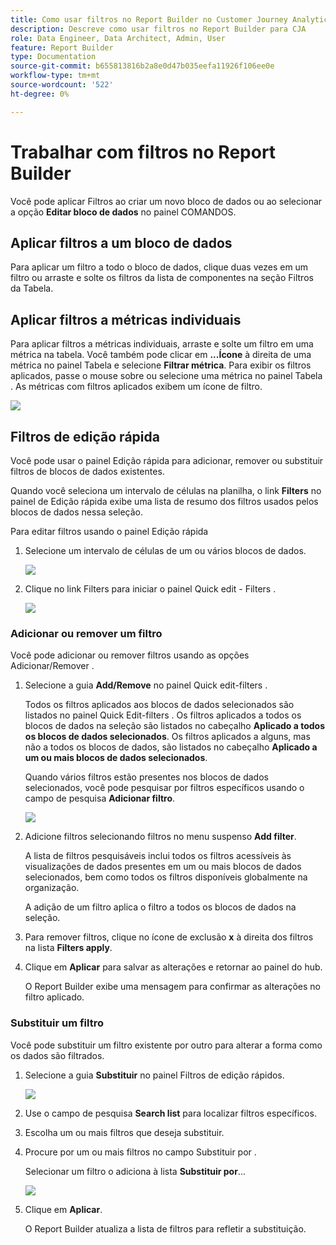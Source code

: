 ```yaml
---
title: Como usar filtros no Report Builder no Customer Journey Analytics
description: Descreve como usar filtros no Report Builder para CJA
role: Data Engineer, Data Architect, Admin, User
feature: Report Builder
type: Documentation
source-git-commit: b655813816b2a8e0d47b035eefa11926f106ee0e
workflow-type: tm+mt
source-wordcount: '522'
ht-degree: 0%

---
```



# Trabalhar com filtros no Report Builder

Você pode aplicar Filtros ao criar um novo bloco de dados ou ao selecionar a opção **Editar bloco de dados** no painel COMANDOS.

## Aplicar filtros a um bloco de dados

Para aplicar um filtro a todo o bloco de dados, clique duas vezes em um filtro ou arraste e solte os filtros da lista de componentes na seção Filtros da Tabela.

## Aplicar filtros a métricas individuais

Para aplicar filtros a métricas individuais, arraste e solte um filtro em uma métrica na tabela. Você também pode clicar em **...Ícone** à direita de uma métrica no painel Tabela e selecione **Filtrar métrica**. Para exibir os filtros aplicados, passe o mouse sobre ou selecione uma métrica no painel Tabela . As métricas com filtros aplicados exibem um ícone de filtro.

<!-- ![](./assets/image24.png) -->

![](./assets/filter_by.png)

## Filtros de edição rápida

Você pode usar o painel Edição rápida para adicionar, remover ou substituir filtros de blocos de dados existentes.

Quando você seleciona um intervalo de células na planilha, o link **Filters** no painel de Edição rápida exibe uma lista de resumo dos filtros usados pelos blocos de dados nessa seleção.

Para editar filtros usando o painel Edição rápida

1. Selecione um intervalo de células de um ou vários blocos de dados.

   ![](./assets/select_multiple_dbs.png)

1. Clique no link Filters para iniciar o painel Quick edit - Filters .

   ![](./assets/quick_edit_filters.png)

### Adicionar ou remover um filtro

Você pode adicionar ou remover filtros usando as opções Adicionar/Remover .

1. Selecione a guia **Add/Remove** no painel Quick edit-filters .

   Todos os filtros aplicados aos blocos de dados selecionados são listados no painel Quick Edit-filters . Os filtros aplicados a todos os blocos de dados na seleção são listados no cabeçalho **Aplicado a todos os blocos de dados selecionados**. Os filtros aplicados a alguns, mas não a todos os blocos de dados, são listados no cabeçalho **Aplicado a um ou mais blocos de dados selecionados**.

   Quando vários filtros estão presentes nos blocos de dados selecionados, você pode pesquisar por filtros específicos usando o campo de pesquisa **Adicionar filtro**.

   ![](./assets/add_filter.png)

1. Adicione filtros selecionando filtros no menu suspenso **Add filter**.

   A lista de filtros pesquisáveis inclui todos os filtros acessíveis às visualizações de dados presentes em um ou mais blocos de dados selecionados, bem como todos os filtros disponíveis globalmente na organização.

   A adição de um filtro aplica o filtro a todos os blocos de dados na seleção.

1. Para remover filtros, clique no ícone de exclusão **x** à direita dos filtros na lista **Filters apply**.

1. Clique em **Aplicar** para salvar as alterações e retornar ao painel do hub.

   O Report Builder exibe uma mensagem para confirmar as alterações no filtro aplicado.

### Substituir um filtro

Você pode substituir um filtro existente por outro para alterar a forma como os dados são filtrados.

1. Selecione a guia **Substituir** no painel Filtros de edição rápidos.

   ![](./assets/replace_filter.png)

1. Use o campo de pesquisa **Search list** para localizar filtros específicos.

1. Escolha um ou mais filtros que deseja substituir.

1. Procure por um ou mais filtros no campo Substituir por .

   Selecionar um filtro o adiciona à lista **Substituir por**...

   ![](./assets/replace_screen_new.png)

1. Clique em **Aplicar**.

   O Report Builder atualiza a lista de filtros para refletir a substituição.
